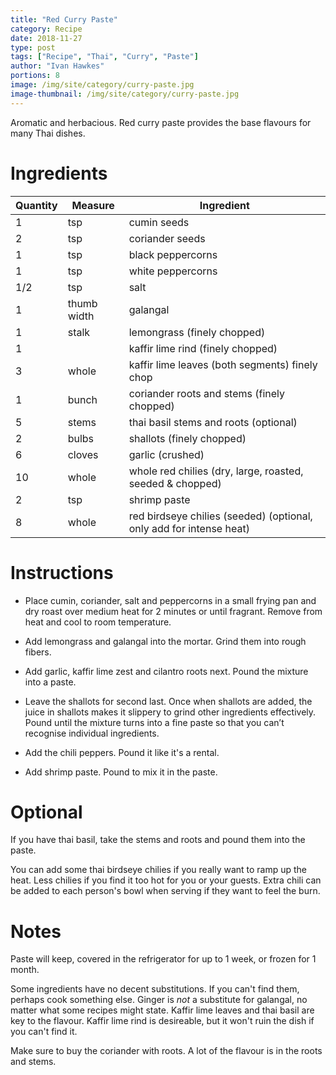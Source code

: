 ```yaml
---
title: "Red Curry Paste"
category: Recipe
date: 2018-11-27
type: post
tags: ["Recipe", "Thai", "Curry", "Paste"]
author: "Ivan Hawkes"
portions: 8
image: /img/site/category/curry-paste.jpg
image-thumbnail: /img/site/category/curry-paste.jpg
---
```


Aromatic and herbacious. Red curry paste provides the base flavours for many Thai dishes.
<!--more-->

# Ingredients

Quantity		| Measure 			| Ingredient
----------------|-------------------|-----------
1				| tsp				| cumin seeds
2				| tsp				| coriander seeds
1				| tsp				| black peppercorns
1				| tsp				| white peppercorns
1/2				| tsp				| salt
1				| thumb width		| galangal
1				| stalk				| lemongrass (finely chopped)
1				| 					| kaffir lime rind (finely chopped)
3				| whole				| kaffir lime leaves (both segments) finely chop
1				| bunch				| coriander roots and stems (finely chopped)
5				| stems				| thai basil stems and roots (optional)
2				| bulbs				| shallots (finely chopped)
6				| cloves			| garlic (crushed)
10				| whole				| whole red chilies (dry, large, roasted, seeded & chopped)
2				| tsp				| shrimp paste
8				| whole				| red birdseye chilies (seeded) (optional, only add for intense heat)

# Instructions

* Place cumin, coriander, salt and peppercorns in a small frying pan and dry roast over medium heat for 2 minutes or until fragrant. Remove from heat and cool to room temperature.

* Add lemongrass and galangal into the mortar. Grind them into rough fibers.

* Add garlic, kaffir lime zest and cilantro roots next. Pound the mixture into a paste.

* Leave the shallots for second last. Once when shallots are added, the juice in shallots makes it slippery to grind other ingredients effectively. Pound until the mixture turns into a fine paste so that you can’t recognise individual ingredients.

* Add the chili peppers. Pound it like it's a rental.

* Add shrimp paste. Pound to mix it in the paste.

# Optional

If you have thai basil, take the stems and roots and pound them into the paste.

You can add some thai birdseye chilies if you really want to ramp up the heat. Less chilies if you find it too hot for you or your guests. Extra chili can be added to each person's bowl when serving if they want to feel the burn.

# Notes

Paste will keep, covered in the refrigerator for up to 1 week, or frozen for 1 month.

Some ingredients have no decent substitutions. If you can't find them, perhaps cook something else. Ginger is *not* a substitute for galangal, no matter what some recipes might state. Kaffir lime leaves and thai basil are key to the flavour. Kaffir lime rind is desireable, but it won't ruin the dish if you can't find it.

Make sure to buy the coriander with roots. A lot of the flavour is in the roots and stems.

